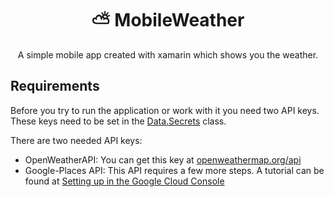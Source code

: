 <div align="center">
  <h1>⛅ MobileWeather</h1>
  A simple mobile app created with xamarin which shows you the weather.
</div>

## Requirements

Before you try to run the application or work with it you need two API keys. 
These keys need to be set in the [Data.Secrets](./MobileWeather/MobileWeather/Data/Secrets.cs) class.

There are two needed API keys:
- OpenWeatherAPI: You can get this key at [openweathermap.org/api](https://openweathermap.org/api)
- Google-Places API: This API requires a few more steps. A tutorial can be found at [Setting up in the Google Cloud Console](https://developers.google.com/maps/documentation/places/web-service/cloud-setup)
